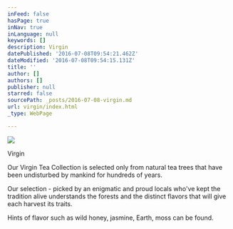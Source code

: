 ```yaml
---
inFeed: false
hasPage: true
inNav: true
inLanguage: null
keywords: []
description: Virgin
datePublished: '2016-07-08T09:54:21.462Z'
dateModified: '2016-07-08T09:54:15.131Z'
title: ''
author: []
authors: []
publisher: null
starred: false
sourcePath: _posts/2016-07-08-virgin.md
url: virgin/index.html
_type: WebPage

---
```

![](https://the-grid-user-content.s3-us-west-2.amazonaws.com/fd617dba-4e21-4769-9e63-a3ce7fb4ea5b.jpg)

Virgin

Our Virgin Tea Collection is selected only from natural tea trees that have been undisturbed by mankind for hundreds of years.

Our selection - picked by an enigmatic and proud locals who've kept the tradition alive understands the forests and the distinct flavors that will give each harvest its traits.

Hints of flavor such as wild honey, jasmine, Earth, moss can be found.